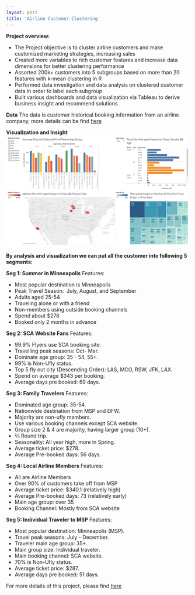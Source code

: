 ```yaml
---
layout: post
title: 'Airline Customer Clustering'
---
```

**Project overview:**

* The Project objective is to cluster airline customers and make customized marketing strategies, increasing sales 
* Created more variables to rich customer features and increase data dimensions for better clustering performance
* Assorted 200k+ customers into 5 subgroups based on more than 20 features with k-mean clustering in R
* Performed data investigation and data analysis on clustered customer data in order to label each subgroup
* Built various dashboards and data visualization via Tableau to derive business insight and recommend solutions

**Data**
The data is customer historical booking information from an airline company, more details can be find [here](https://github.com/haoyingyang/AirlineCustomerClustering)

**Visualization and Insight**
![](https://raw.githubusercontent.com/haoyingy/Home/gh-pages/assets/img/projects/proj-4/clustering.png)

**By analysis and visualization we can put all the customer into following 5 segments:**

**Seg 1: Summer in Minneapolis**
Features:<br>
* Most popular destination is Minneapolis
* Peak Travel Season:  July, August, and September
* Adults aged 25-54
* Traveling alone or with a friend
* Non-members using outside booking channels
* Spend about $276
* Booked only 2 months in advance

**Seg 2: SCA Website Fans**
Features: <br>
* 99.9% Flyers use SCA booking site.
* Travelling peak seasons: Oct- Mar.
* Dominate age group: 35 - 54, 55+. 
* 99% is Non-Ufly status.
* Top 5 fly out city (Descending Order): LAS, MCO, RSW, JFK, LAX.
* Spend on average $343 per booking.
* Average days pre booked: 69 days.

**Seg 3: Family Travelers**
Features: <br>
* Dominated age group: 35-54.
* Nationwide destination from MSP and DFW.
* Majority are non-ufly members.
* Use various booking channels except SCA website.
* Group size 2 & 4 are majority, having larger group (10+).
* ⅔ Round trip. 
* Seasonality: All year high, more in Spring.
* Average ticket price: $278.
* Average Pre-booked days: 56 days. 

**Seg 4: Local Airline Members**
Features: <br>
* All are Airline Members
* Over 90% of customers take off from MSP
* Average ticket price: $340.1 (relatively high)
* Average Pre-booked days: 73 (relatively early)
* Main age group: over 35
* Booking Channel: Mostly from SCA website

**Seg 5: Individual Traveler to MSP**
Features: <br>
* Most popular destination: Minneapolis (MSP).
* Travel peak seasons: July - December.
* Traveler main age group: 35+.
* Main group size: Individual traveler.
* Main booking channel: SCA website.
* 70% is Non-Ufly status.
* Average ticket price: $287.
* Average days pre booked: 51 days. 


For more details of this project, please find [here](https://github.com/haoyingyang/AirlineCustomerClustering)

